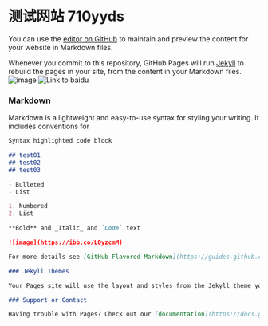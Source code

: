 # 测试网站 710yyds

You can use the [editor on GitHub](https://github.com/XingkongGZS/test-website/edit/gh-pages/index.md) to maintain and preview the content for your website in Markdown files.

Whenever you commit to this repository, GitHub Pages will run [Jekyll](https://jekyllrb.com/) to rebuild the pages in your site, from the content in your Markdown files.
![image](https://octodex.github.com/images/yaktocat.png)
![Link to baidu](https://www.baidu.com/)
### Markdown

Markdown is a lightweight and easy-to-use syntax for styling your writing. It includes conventions for

```markdown
Syntax highlighted code block

## test01
## test02
## test03

- Bulleted
- List

1. Numbered
2. List

**Bold** and _Italic_ and `Code` text

![image](https://ibb.co/LQyzcmM)

For more details see [GitHub Flavored Markdown](https://guides.github.com/features/mastering-markdown/).

### Jekyll Themes

Your Pages site will use the layout and styles from the Jekyll theme you have selected in your [repository settings](https://github.com/XingkongGZS/test-website/settings/pages). The name of this theme is saved in the Jekyll `_config.yml` configuration file.

### Support or Contact

Having trouble with Pages? Check out our [documentation](https://docs.github.com/categories/github-pages-basics/) or [contact support](https://support.github.com/contact) and we’ll help you sort it out.

